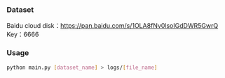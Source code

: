 ### Dataset
Baidu cloud disk：https://pan.baidu.com/s/1OLA8fNv0lsoIGdDWR5GwrQ 
Key：6666 
### Usage
```bash
python main.py [dataset_name] > logs/[file_name]
```

